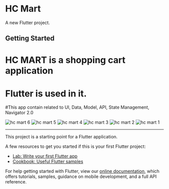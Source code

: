 # HC Mart

A new Flutter project.

## Getting Started
# HC MART is a shopping cart application
# Flutter is used in it.
#This app contain related to UI, Data, Model, API, State Management, Navigator 2.0

![hc mart 6](https://user-images.githubusercontent.com/82725865/173225321-a3e717b2-a167-4158-afa6-1f456bf07a91.png)
![hc mart 5](https://user-images.githubusercontent.com/82725865/173225325-cc31a468-da17-4f35-853c-0a8527da8b2a.png)
![hc mart 4](https://user-images.githubusercontent.com/82725865/173225326-66f0051b-4008-4c0c-9c2c-cadcd6001b7b.png)
![hc mart 3](https://user-images.githubusercontent.com/82725865/173225328-1e7518cb-49a4-436c-9a04-c953b5b64fbf.png)
![hc mart 2](https://user-images.githubusercontent.com/82725865/173225331-5392d776-d0a1-44cc-a7d9-bdd5dd5385c1.png)
![hc mart 1](https://user-images.githubusercontent.com/82725865/173225332-ef014689-0ef8-472f-b7bc-dea3dc9bbba4.png)

-----------------------------------------------------------------------------------------------------------------------------------------------------------------------

This project is a starting point for a Flutter application.

A few resources to get you started if this is your first Flutter project:

- [Lab: Write your first Flutter app](https://flutter.dev/docs/get-started/codelab)
- [Cookbook: Useful Flutter samples](https://flutter.dev/docs/cookbook)

For help getting started with Flutter, view our
[online documentation](https://flutter.dev/docs), which offers tutorials,
samples, guidance on mobile development, and a full API reference.
